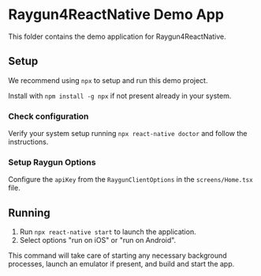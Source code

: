 # Raygun4ReactNative Demo App

This folder contains the demo application for Raygun4ReactNative.

## Setup

We recommend using `npx` to setup and run this demo project.

Install with `npm install -g npx` if not present already in your system.

### Check configuration

Verify your system setup running `npx react-native doctor` and follow the instructions.

### Setup Raygun Options

Configure the `apiKey` from the `RaygunClientOptions` in the `screens/Home.tsx` file.

## Running

1. Run `npx react-native start` to launch the application.
2. Select options "run on iOS" or "run on Android".

This command will take care of starting any necessary background processes, launch an emulator if present, and build and start the app.

